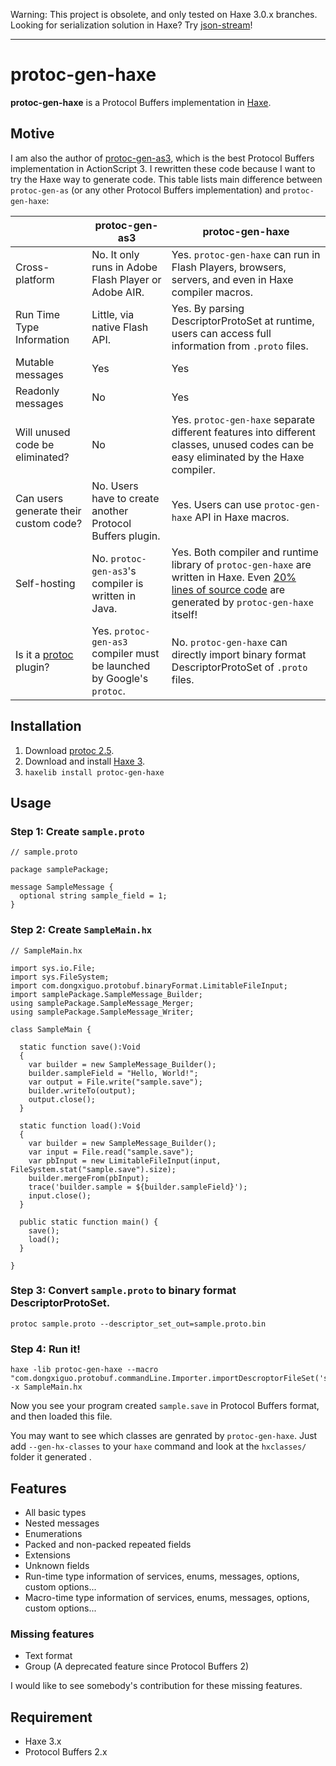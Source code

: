 Warning: This project is obsolete, and only tested on Haxe 3.0.x branches. Looking for serialization solution in Haxe? Try [json-stream](https://github.com/qifun/json-stream)!

---

protoc-gen-haxe
===============

**protoc-gen-haxe** is a Protocol Buffers implementation in [Haxe](http://www.haxe.org/).

## Motive

I am also the author of [protoc-gen-as3](https://code.google.com/p/protoc-gen-as3/),
which is the best Protocol Buffers implementation in ActionScript 3.
I rewritten these code because I want to try the Haxe way to generate code.
This table lists main difference between `protoc-gen-as` (or any other Protocol Buffers implementation) and `protoc-gen-haxe`:

| | protoc-gen-as3 | protoc-gen-haxe |
| ------------- | ------------- | ----- |
| Cross-platform | No. It only runs in Adobe Flash Player or Adobe AIR. | Yes. `protoc-gen-haxe` can run in Flash Players, browsers, servers, and even in Haxe compiler macros. |
| Run Time Type Information | Little, via native Flash API. | Yes. By parsing DescriptorProtoSet at runtime, users can access full information from `.proto` files. |
| Mutable messages | Yes | Yes |
| Readonly messages | No | Yes |
| Will unused code be eliminated? | No | Yes. `protoc-gen-haxe` separate different features into different classes, unused codes can be easy eliminated by the Haxe compiler. |
| Can users generate their custom code? | No. Users have to create another Protocol Buffers plugin. | Yes. Users can use `protoc-gen-haxe` API in Haxe macros. |
| Self-hosting | No. `protoc-gen-as3`'s compiler is written in Java. | Yes. Both compiler and runtime library of `protoc-gen-haxe` are written in Haxe. Even [20% lines of source code](https://github.com/Atry/protoc-gen-haxe/tree/master/haxelib-release/com/dongxiguo/protobuf/compiler/bootstrap) are generated by `protoc-gen-haxe` itself! |
| Is it a [protoc](https://code.google.com/p/protobuf/downloads/detail?name=protoc-2.5.0-win32.zip) plugin? | Yes. `protoc-gen-as3` compiler must be launched by Google's `protoc`. | No. `protoc-gen-haxe` can directly import binary format DescriptorProtoSet of `.proto` files. |

## Installation

 1. Download [protoc 2.5](https://code.google.com/p/protobuf/downloads/detail?name=protoc-2.5.0-win32.zip).
 2. Download and install [Haxe 3](http://www.haxe.org/download).
 3. ```haxelib install protoc-gen-haxe```

## Usage

### Step 1: Create `sample.proto`

```
// sample.proto

package samplePackage;

message SampleMessage {
  optional string sample_field = 1;
}
```

### Step 2: Create `SampleMain.hx`

```
// SampleMain.hx

import sys.io.File;
import sys.FileSystem;
import com.dongxiguo.protobuf.binaryFormat.LimitableFileInput;
import samplePackage.SampleMessage_Builder;
using samplePackage.SampleMessage_Merger;
using samplePackage.SampleMessage_Writer;

class SampleMain {

  static function save():Void
  {
    var builder = new SampleMessage_Builder();
    builder.sampleField = "Hello, World!";
    var output = File.write("sample.save");
    builder.writeTo(output);
    output.close();
  }

  static function load():Void
  {
    var builder = new SampleMessage_Builder();
    var input = File.read("sample.save");
    var pbInput = new LimitableFileInput(input, FileSystem.stat("sample.save").size);
    builder.mergeFrom(pbInput);
    trace('builder.sample = ${builder.sampleField}');
    input.close();
  }

  public static function main() {
    save();
    load();
  }

}
```

### Step 3: Convert `sample.proto` to binary format DescriptorProtoSet.

```
protoc sample.proto --descriptor_set_out=sample.proto.bin
```

### Step 4: Run it!

```
haxe -lib protoc-gen-haxe --macro "com.dongxiguo.protobuf.commandLine.Importer.importDescroptorFileSet('sample.proto.bin')" -x SampleMain.hx
```

Now you see your program created `sample.save` in Protocol Buffers format, and then loaded this file.

You may want to see which classes are genrated by `protoc-gen-haxe`.
Just add `--gen-hx-classes` to your `haxe` command and look at the `hxclasses/` folder it generated .


## Features

 * All basic types
 * Nested messages
 * Enumerations
 * Packed and non-packed repeated fields
 * Extensions
 * Unknown fields
 * Run-time type information of services, enums, messages, options, custom options...
 * Macro-time type information of services, enums, messages, options, custom options...

### Missing features

 * Text format
 * Group (A deprecated feature since Protocol Buffers 2)

I would like to see somebody's contribution for these missing features.

## Requirement

 * Haxe 3.x
 * Protocol Buffers 2.x
